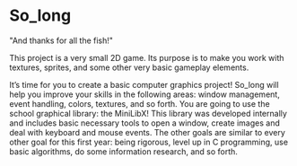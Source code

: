 # So_long
"And thanks for all the fish!"

This project is a very small 2D game.
Its purpose is to make you work with textures, sprites, and some other very basic gameplay elements.

It’s time for you to create a basic computer graphics project!
So_long will help you improve your skills in the following areas: window management, event handling, colors, textures, and so forth.
You are going to use the school graphical library: the MiniLibX!
This library was developed internally and includes basic necessary tools to open a window, create images and deal with keyboard and mouse events.
The other goals are similar to every other goal for this first year: being rigorous, level up in C programming, use basic algorithms, do some information research, and so forth.
